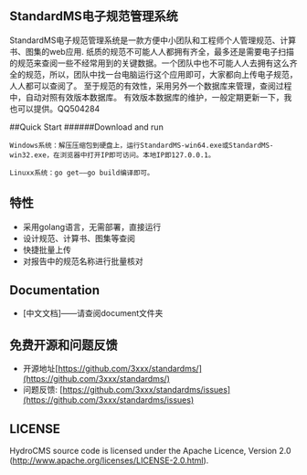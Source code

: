## StandardMS电子规范管理系统


StandardMS电子规范管理系统是一款方便中小团队和工程师个人管理规范、计算书、图集的web应用.
纸质的规范不可能人人都拥有齐全，最多还是需要电子扫描的规范来查阅一些不经常用到的关键数据。一个团队中也不可能人人去拥有这么齐全的规范，所以，团队中找一台电脑运行这个应用即可，大家都向上传电子规范，人人都可以查阅了。
至于规范的有效性，采用另外一个数据库来管理，查阅过程中，自动对照有效版本数据库。
有效版本数据库的维护，一般定期更新一下，我也可以提供。QQ504284


##Quick Start
######Download and run

    Windows系统：解压压缩包到硬盘上，运行StandardMS-win64.exe或StandardMS-win32.exe，在浏览器中打开IP即可访问。本地IP即127.0.0.1。
    
    Linuxx系统：go get——go build编译即可。

## 特性
* 采用golang语言，无需部署，直接运行
* 设计规范、计算书、图集等查阅
* 快捷批量上传
* 对报告中的规范名称进行批量核对


## Documentation

* [中文文档]——请查阅document文件夹

## 免费开源和问题反馈

* 开源地址[https://github.com/3xxx/standardms/](https://github.com/3xxx/standardms/)
* 问题反馈: [https://github.com/3xxx/standardms/issues](https://github.com/3xxx/standardms/issues)

## LICENSE

HydroCMS source code is licensed under the Apache Licence, Version 2.0
(http://www.apache.org/licenses/LICENSE-2.0.html).
